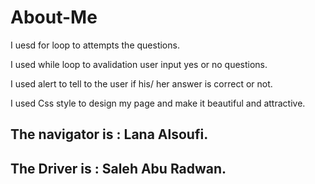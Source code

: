 # About-Me

I uesd for loop to attempts the questions. 

I used while loop to avalidation user input yes or no questions.

I used alert to tell to the user if his/ her answer is correct or not.

I used Css style to design my page and make it beautiful and attractive.

## The navigator is : Lana Alsoufi.
## The Driver is : Saleh Abu Radwan.

